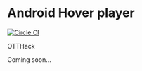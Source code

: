 # Android Hover player
[![Circle CI](https://circleci.com/gh/sky-uk/HoverPlayer/tree/master.svg?style=svg&circle-token=df1cee57ee6a3e9107f814e292f1847292360862)](https://circleci.com/gh/sky-uk/HoverPlayer/tree/master)

OTTHack

Coming soon...
